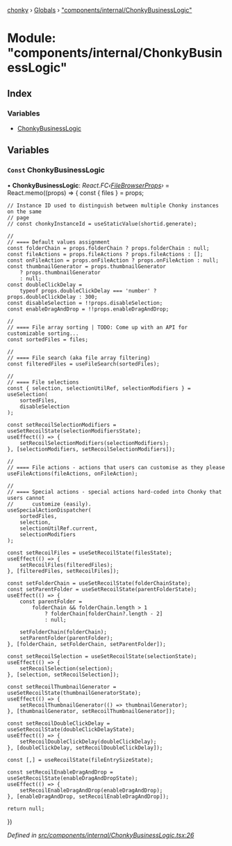 [chonky](../README.md) › [Globals](../globals.md) › ["components/internal/ChonkyBusinessLogic"](_components_internal_chonkybusinesslogic_.md)

# Module: "components/internal/ChonkyBusinessLogic"

## Index

### Variables

* [ChonkyBusinessLogic](_components_internal_chonkybusinesslogic_.md#const-chonkybusinesslogic)

## Variables

### `Const` ChonkyBusinessLogic

• **ChonkyBusinessLogic**: *React.FC‹[FileBrowserProps](../interfaces/_types_file_browser_types_.filebrowserprops.md)›* = React.memo((props) => {
    const { files } = props;

    // Instance ID used to distinguish between multiple Chonky instances on the same
    // page
    // const chonkyInstanceId = useStaticValue(shortid.generate);

    //
    // ==== Default values assignment
    const folderChain = props.folderChain ? props.folderChain : null;
    const fileActions = props.fileActions ? props.fileActions : [];
    const onFileAction = props.onFileAction ? props.onFileAction : null;
    const thumbnailGenerator = props.thumbnailGenerator
        ? props.thumbnailGenerator
        : null;
    const doubleClickDelay =
        typeof props.doubleClickDelay === 'number' ? props.doubleClickDelay : 300;
    const disableSelection = !!props.disableSelection;
    const enableDragAndDrop = !!props.enableDragAndDrop;

    //
    // ==== File array sorting | TODO: Come up with an API for customizable sorting...
    const sortedFiles = files;

    //
    // ==== File search (aka file array filtering)
    const filteredFiles = useFileSearch(sortedFiles);

    //
    // ==== File selections
    const { selection, selectionUtilRef, selectionModifiers } = useSelection(
        sortedFiles,
        disableSelection
    );

    const setRecoilSelectionModifiers = useSetRecoilState(selectionModifiersState);
    useEffect(() => {
        setRecoilSelectionModifiers(selectionModifiers);
    }, [selectionModifiers, setRecoilSelectionModifiers]);

    //
    // ==== File actions - actions that users can customise as they please
    useFileActions(fileActions, onFileAction);

    //
    // ==== Special actions - special actions hard-coded into Chonky that users cannot
    //      customize (easily).
    useSpecialActionDispatcher(
        sortedFiles,
        selection,
        selectionUtilRef.current,
        selectionModifiers
    );

    const setRecoilFiles = useSetRecoilState(filesState);
    useEffect(() => {
        setRecoilFiles(filteredFiles);
    }, [filteredFiles, setRecoilFiles]);

    const setFolderChain = useSetRecoilState(folderChainState);
    const setParentFolder = useSetRecoilState(parentFolderState);
    useEffect(() => {
        const parentFolder =
            folderChain && folderChain.length > 1
                ? folderChain[folderChain?.length - 2]
                : null;

        setFolderChain(folderChain);
        setParentFolder(parentFolder);
    }, [folderChain, setFolderChain, setParentFolder]);

    const setRecoilSelection = useSetRecoilState(selectionState);
    useEffect(() => {
        setRecoilSelection(selection);
    }, [selection, setRecoilSelection]);

    const setRecoilThumbnailGenerator = useSetRecoilState(thumbnailGeneratorState);
    useEffect(() => {
        setRecoilThumbnailGenerator(() => thumbnailGenerator);
    }, [thumbnailGenerator, setRecoilThumbnailGenerator]);

    const setRecoilDoubleClickDelay = useSetRecoilState(doubleClickDelayState);
    useEffect(() => {
        setRecoilDoubleClickDelay(doubleClickDelay);
    }, [doubleClickDelay, setRecoilDoubleClickDelay]);

    const [,] = useRecoilState(fileEntrySizeState);

    const setRecoilEnableDragAndDrop = useSetRecoilState(enableDragAndDropState);
    useEffect(() => {
        setRecoilEnableDragAndDrop(enableDragAndDrop);
    }, [enableDragAndDrop, setRecoilEnableDragAndDrop]);

    return null;
})

*Defined in [src/components/internal/ChonkyBusinessLogic.tsx:26](https://github.com/TimboKZ/Chonky/blob/2de2c80/src/components/internal/ChonkyBusinessLogic.tsx#L26)*
